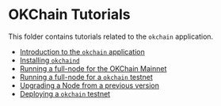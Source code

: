 <!--
order: false
parent:
  order: 3
-->

# OKChain Tutorials

This folder contains tutorials related to the `okchain` application.

- [Introduction to the `okchain` application](what-is-okchain.md)
- [Installing `okchaind`](./installation.md)
- [Running a full-node for the OKChain Mainnet](./join-mainnet.md)
- [Running a full-node for a `okchain` testnet](./join-testnet.md)
- [Upgrading a Node from a previous version](./upgrade-node.md)
- [Deploying a `okchain` testnet](./deploy-testnet.md)